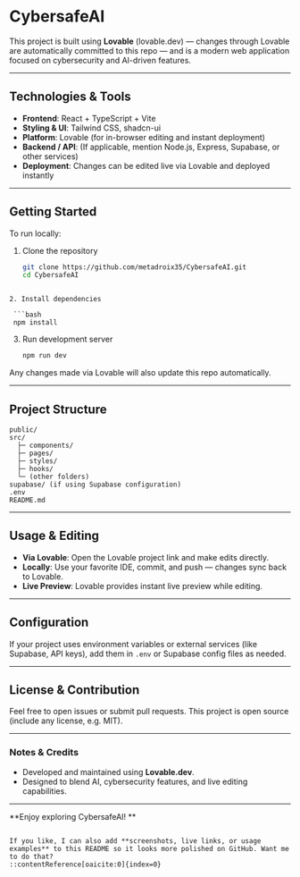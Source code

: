 


# CybersafeAI  

This project is built using **Lovable** (lovable.dev) — changes through Lovable are automatically committed to this repo — and is a modern web application focused on cybersecurity and AI-driven features.

---

##  Technologies & Tools

- **Frontend**: React + TypeScript + Vite  
- **Styling & UI**: Tailwind CSS, shadcn-ui  
- **Platform**: Lovable (for in-browser editing and instant deployment)  
- **Backend / API**: (If applicable, mention Node.js, Express, Supabase, or other services)  
- **Deployment**: Changes can be edited live via Lovable and deployed instantly  

---

##  Getting Started

To run locally:

1. Clone the repository  
   ```bash
   git clone https://github.com/metadroix35/CybersafeAI.git
   cd CybersafeAI
  ```

2. Install dependencies

   ```bash
   npm install
   ```

3. Run development server

   ```bash
   npm run dev
   ```

Any changes made via Lovable will also update this repo automatically.

---

##  Project Structure

```
public/  
src/  
  ├─ components/  
  ├─ pages/  
  ├─ styles/  
  ├─ hooks/  
  └─ (other folders)  
supabase/ (if using Supabase configuration)  
.env  
README.md  
```

---

##  Usage & Editing

* **Via Lovable**: Open the Lovable project link and make edits directly.
* **Locally**: Use your favorite IDE, commit, and push — changes sync back to Lovable.
* **Live Preview**: Lovable provides instant live preview while editing.

---

##  Configuration

If your project uses environment variables or external services (like Supabase, API keys), add them in `.env` or Supabase config files as needed.

---

##  License & Contribution

Feel free to open issues or submit pull requests.
This project is open source (include any license, e.g. MIT).

---

###  Notes & Credits

* Developed and maintained using **Lovable.dev**.
* Designed to blend AI, cybersecurity features, and live editing capabilities.

---

**Enjoy exploring CybersafeAI! **

```

If you like, I can also add **screenshots, live links, or usage examples** to this README so it looks more polished on GitHub. Want me to do that?
::contentReference[oaicite:0]{index=0}
```
